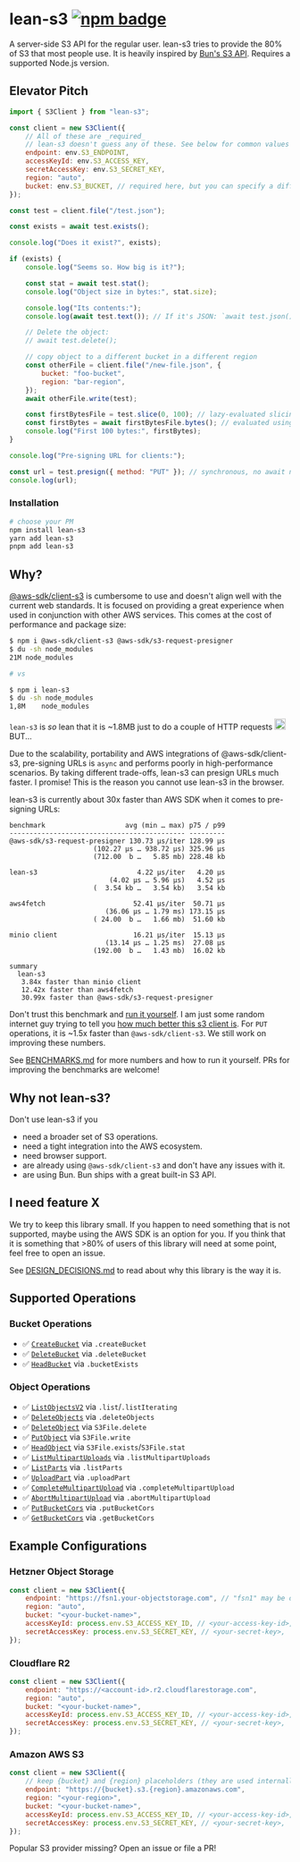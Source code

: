 # lean-s3 [![npm badge](https://img.shields.io/npm/v/lean-s3)](https://www.npmjs.com/package/lean-s3)

A server-side S3 API for the regular user. lean-s3 tries to provide the 80% of S3 that most people use. It is heavily inspired by [Bun's S3 API](https://bun.sh/docs/api/s3). Requires a supported Node.js version.

## Elevator Pitch
```js
import { S3Client } from "lean-s3";

const client = new S3Client({
    // All of these are _required_
    // lean-s3 doesn't guess any of these. See below for common values for most providers
    endpoint: env.S3_ENDPOINT,
    accessKeyId: env.S3_ACCESS_KEY,
    secretAccessKey: env.S3_SECRET_KEY,
    region: "auto",
    bucket: env.S3_BUCKET, // required here, but you can specify a different bucket later
});

const test = client.file("/test.json");

const exists = await test.exists();

console.log("Does it exist?", exists);

if (exists) {
    console.log("Seems so. How big is it?");

    const stat = await test.stat();
    console.log("Object size in bytes:", stat.size);

    console.log("Its contents:");
    console.log(await test.text()); // If it's JSON: `await test.json()`

    // Delete the object:
    // await test.delete();

    // copy object to a different bucket in a different region
    const otherFile = client.file("/new-file.json", {
        bucket: "foo-bucket",
        region: "bar-region",
    });
    await otherFile.write(test);

    const firstBytesFile = test.slice(0, 100); // lazy-evaluated slicing
    const firstBytes = await firstBytesFile.bytes(); // evaluated using HTTP range requests
    console.log("First 100 bytes:", firstBytes);
}

console.log("Pre-signing URL for clients:");

const url = test.presign({ method: "PUT" }); // synchronous, no await needed
console.log(url);
```

### Installation
```sh
# choose your PM
npm install lean-s3
yarn add lean-s3
pnpm add lean-s3
```

## Why?
[@aws-sdk/client-s3](https://github.com/aws/aws-sdk-js-v3) is cumbersome to use and doesn't align well with the current web standards. It is focused on providing a great experience when used in conjunction with other AWS services. This comes at the cost of performance and package size:

```sh
$ npm i @aws-sdk/client-s3 @aws-sdk/s3-request-presigner
$ du -sh node_modules
21M	node_modules

# vs

$ npm i lean-s3
$ du -sh node_modules
1,8M	node_modules
```
`lean-s3` is _so_ lean that it is ~1.8MB just to do a couple of HTTP requests <img src="https://cdn.frankerfacez.com/emoticon/480839/1" width="20" height="20">
BUT...

Due to the scalability, portability and AWS integrations of @aws-sdk/client-s3, pre-signing URLs is `async` and performs poorly in high-performance scenarios. By taking different trade-offs, lean-s3 can presign URLs much faster. I promise! This is the reason you cannot use lean-s3 in the browser.

lean-s3 is currently about 30x faster than AWS SDK when it comes to pre-signing URLs:
```
benchmark                    avg (min … max) p75 / p99
-------------------------------------------- ---------
@aws-sdk/s3-request-presigner 130.73 µs/iter 128.99 µs
                     (102.27 µs … 938.72 µs) 325.96 µs
                     (712.00  b …   5.85 mb) 228.48 kb

lean-s3                         4.22 µs/iter   4.20 µs
                         (4.02 µs … 5.96 µs)   4.52 µs
                     (  3.54 kb …   3.54 kb)   3.54 kb

aws4fetch                      52.41 µs/iter  50.71 µs
                        (36.06 µs … 1.79 ms) 173.15 µs
                     ( 24.00  b …   1.66 mb)  51.60 kb

minio client                   16.21 µs/iter  15.13 µs
                        (13.14 µs … 1.25 ms)  27.08 µs
                     (192.00  b …   1.43 mb)  16.02 kb

summary
  lean-s3
   3.84x faster than minio client
   12.42x faster than aws4fetch
   30.99x faster than @aws-sdk/s3-request-presigner
```

Don't trust this benchmark and [run it yourself](./BENCHMARKS.md). I am just some random internet guy trying to tell you [how much better this s3 client is](https://xkcd.com/927/). For `PUT` operations, it is ~1.5x faster than `@aws-sdk/client-s3`. We still work on improving these numbers.

See [BENCHMARKS.md](./BENCHMARKS.md) for more numbers and how to run it yourself. PRs for improving the benchmarks are welcome!

## Why not lean-s3?
Don't use lean-s3 if you
- need a broader set of S3 operations.
- need a tight integration into the AWS ecosystem.
- need browser support.
- are already using `@aws-sdk/client-s3` and don't have any issues with it.
- are using Bun. Bun ships with a great built-in S3 API.

## I need feature X
We try to keep this library small. If you happen to need something that is not supported, maybe using the AWS SDK is an option for you. If you think that it is something that >80% of users of this library will need at some point, feel free to open an issue.

See [DESIGN_DECISIONS.md](./DESIGN_DECISIONS.md) to read about why this library is the way it is.

## Supported Operations

### Bucket Operations
- ✅ [`CreateBucket`](https://docs.aws.amazon.com/AmazonS3/latest/API/API_CreateBucket.html) via `.createBucket`
- ✅ [`DeleteBucket`](https://docs.aws.amazon.com/AmazonS3/latest/API/API_DeleteBucket.html) via `.deleteBucket`
- ✅ [`HeadBucket`](https://docs.aws.amazon.com/AmazonS3/latest/API/API_HeadBucket.html) via `.bucketExists`

### Object Operations
- ✅ [`ListObjectsV2`](https://docs.aws.amazon.com/AmazonS3/latest/API/API_ListObjectsV2.html) via `.list`/`.listIterating`
- ✅ [`DeleteObjects`](https://docs.aws.amazon.com/AmazonS3/latest/API/API_DeleteObjects.html) via `.deleteObjects`
- ✅ [`DeleteObject`](https://docs.aws.amazon.com/AmazonS3/latest/API/API_DeleteObject.html) via `S3File.delete`
- ✅ [`PutObject`](https://docs.aws.amazon.com/AmazonS3/latest/API/API_PutObject.html) via `S3File.write`
- ✅ [`HeadObject`](https://docs.aws.amazon.com/AmazonS3/latest/API/API_HeadObject.html) via `S3File.exists`/`S3File.stat`
- ✅ [`ListMultipartUploads`](https://docs.aws.amazon.com/AmazonS3/latest/API/API_ListMultipartUploads.html) via `.listMultipartUploads`
- ✅ [`ListParts`](https://docs.aws.amazon.com/AmazonS3/latest/API/API_ListParts.html) via `.listParts`
- ✅ [`UploadPart`](https://docs.aws.amazon.com/AmazonS3/latest/API/API_UploadPart.html) via `.uploadPart`
- ✅ [`CompleteMultipartUpload`](https://docs.aws.amazon.com/AmazonS3/latest/API/API_CompleteMultipartUpload.html) via `.completeMultipartUpload`
- ✅ [`AbortMultipartUpload`](https://docs.aws.amazon.com/AmazonS3/latest/API/API_AbortMultipartUpload.html) via `.abortMultipartUpload`
- ✅ [`PutBucketCors`](https://docs.aws.amazon.com/AmazonS3/latest/API/API_PutBucketCors.html) via `.putBucketCors`
- ✅ [`GetBucketCors`](https://docs.aws.amazon.com/AmazonS3/latest/API/API_GetBucketCors.html) via `.getBucketCors`

## Example Configurations
### Hetzner Object Storage
```js
const client = new S3Client({
    endpoint: "https://fsn1.your-objectstorage.com", // "fsn1" may be different depending on your selected data center
    region: "auto",
    bucket: "<your-bucket-name>",
    accessKeyId: process.env.S3_ACCESS_KEY_ID, // <your-access-key-id>,
    secretAccessKey: process.env.S3_SECRET_KEY, // <your-secret-key>,
});
```

### Cloudflare R2
```js
const client = new S3Client({
    endpoint: "https://<account-id>.r2.cloudflarestorage.com",
    region: "auto",
    bucket: "<your-bucket-name>",
    accessKeyId: process.env.S3_ACCESS_KEY_ID, // <your-access-key-id>,
    secretAccessKey: process.env.S3_SECRET_KEY, // <your-secret-key>,
});
```

### Amazon AWS S3
```js
const client = new S3Client({
    // keep {bucket} and {region} placeholders (they are used internally).
    endpoint: "https://{bucket}.s3.{region}.amazonaws.com",
    region: "<your-region>",
    bucket: "<your-bucket-name>",
    accessKeyId: process.env.S3_ACCESS_KEY_ID, // <your-access-key-id>,
    secretAccessKey: process.env.S3_SECRET_KEY, // <your-secret-key>,
});
```

Popular S3 provider missing? Open an issue or file a PR!
